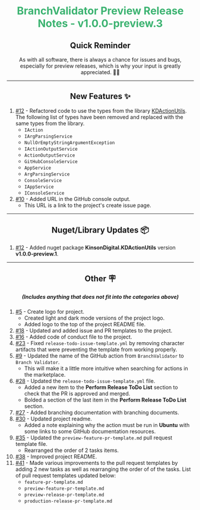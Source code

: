 ﻿<h1 align="center" style='color:mediumseagreen;font-weight:bold'>
    BranchValidator Preview Release Notes - v1.0.0-preview.3
</h1>

<h2 align="center" style='font-weight:bold'>Quick Reminder</h2>

<div align="center">

As with all software, there is always a chance for issues and bugs, especially for preview releases, which is why your input is greatly appreciated. 🙏🏼
</div>

---

<h2 style="font-weight:bold" align="center">New Features ✨</h2>

1. [#12](https://github.com/KinsonDigital/BranchValidator/issues/12) - Refactored code to use the types from the library [KDActionUtils](https://github.com/KinsonDigital/KDActionUtils).  The following list of types have been removed and replaced with the same types from the library.
    - `IAction`
    - `IArgParsingService`
    - `NullOrEmptyStringArgumentException`
    - `IActionOutputService`
    - `ActionOutputService`
    - `GitHubConsoleService`
    - `AppService`
    - `ArgParsingService`
    - `ConsoleService`
    - `IAppService`
    - `IConsoleService`
2. [#10](https://github.com/KinsonDigital/BranchValidator/issues/10) - Added URL in the GitHub console output.
    - This URL is a link to the project's create issue page.

---

<h2 style="font-weight:bold" align="center">Nuget/Library Updates 📦</h2>

1. [#12](https://github.com/KinsonDigital/BranchValidator/issues/12) - Added nuget package **KinsonDigital.KDActionUtils** version **v1.0.0-preview.1**.

---

<h2 style="font-weight:bold" align="center">Other 🪧</h2>
<h5 align="center">(Includes anything that does not fit into the categories above)</h5>

1. [#5](https://github.com/KinsonDigital/BranchValidator/issues/5) - Create logo for project.
    - Created light and dark mode versions of the project logo.
    - Added logo to the top of the project README file.
2. [#18](https://github.com/KinsonDigital/BranchValidator/issues/18) - Updated and added issue and PR templates to the project.
3. [#16](https://github.com/KinsonDigital/BranchValidator/issues/16) - Added code of conduct file to the project.
4. [#23](https://github.com/KinsonDigital/BranchValidator/issues/23) - Fixed `release-todo-issue-template.yml` by removing character artifacts that were preventing the template from working properly.
5. [#9](https://github.com/KinsonDigital/BranchValidator/issues/9) - Updated the name of the GitHub action from `BranchValidator` to `Branch Validator`.
    - This will make it a little more intuitive when searching for actions in the marketplace.
6. [#28](https://github.com/KinsonDigital/CASL/issues/28) - Updated the `release-todo-issue-template.yml` file.
    - Added a new item to the **Perform Release ToDo List** section to check that the PR is approved and merged.
    - Bolded a section of the last item in the **Perform Release ToDo List** section.
7. [#27](https://github.com/KinsonDigital/CASL/issues/27) - Added branching documentation with branching documents.
8. [#30](https://github.com/KinsonDigital/CASL/issues/30) - Updated project readme.
    - Added a note explaining why the action must be run in **Ubuntu** with some links to some GitHub documentation resources.
9. [#35](https://github.com/KinsonDigital/CASL/issues/35) - Updated the `preview-feature-pr-template.md` pull request template file.
    - Rearranged the order of 2 tasks items.
10. [#38](https://github.com/KinsonDigital/BranchValidator/issues/38) - Improved project README.
11. [#41](https://github.com/KinsonDigital/BranchValidator/issues/41) - Made various improvements to the pull request templates by adding 2 new tasks as well as rearranging the order of of the tasks.  List of pull request templates updated below:
    - `feature-pr-template.md`
    - `preview-feature-pr-template.md`
    - `preview-release-pr-template.md`
    - `production-release-pr-template.md`
